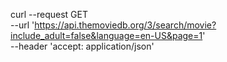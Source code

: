 curl --request GET \
     --url 'https://api.themoviedb.org/3/search/movie?include_adult=false&language=en-US&page=1' \
     --header 'accept: application/json'